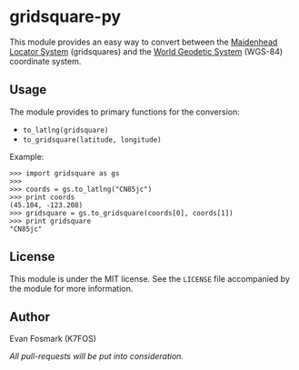 gridsquare-py
=============

This module provides an easy way to convert between the [Maidenhead Locator System](http://en.wikipedia.org/wiki/Maidenhead_Locator_System) (gridsquares) and the [World Geodetic System](http://en.wikipedia.org/wiki/World_Geodetic_System) (WGS-84) coordinate
system.


Usage
-----

The module provides to primary functions for the conversion: 

 * `to_latlng(gridsquare)`
 * `to_gridsquare(latitude, longitude)`

Example:

    >>> import gridsquare as gs
    >>>
    >>> coords = gs.to_latlng("CN85jc")
    >>> print coords
    (45.104, -123.208)
    >>> gridsquare = gs.to_gridsquare(coords[0], coords[1])
    >>> print gridsquare
    "CN85jc"


License
-------
This module is under the MIT license.
See the `LICENSE` file accompanied by the module for more information.


Author
------
Evan Fosmark (K7FOS)

_All pull-requests will be put into consideration._